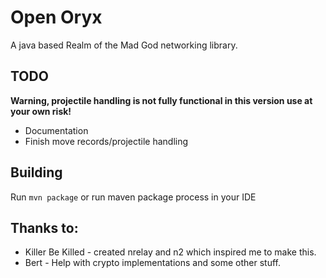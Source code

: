 # Open Oryx
A java based Realm of the Mad God networking library.
## TODO
**Warning, projectile handling is not fully functional in this version use at your own risk!**
 - Documentation
 - Finish move records/projectile handling
## Building
Run `mvn package` or run maven package process in your IDE
## Thanks to:
 - Killer Be Killed - created nrelay and n2 which inspired me to make this.
 - Bert - Help with crypto implementations and some other stuff. 
